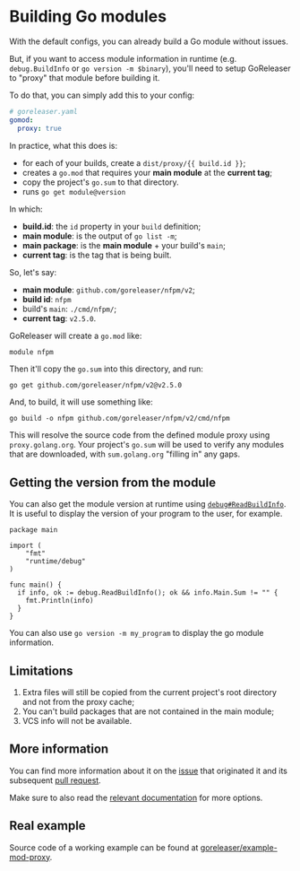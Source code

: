 # Building Go modules

With the default configs, you can already build a Go module without issues.

But, if you want to access module information in runtime (e.g. `debug.BuildInfo` or `go version -m $binary`), you'll
need to setup GoReleaser to "proxy" that module before building it.

To do that, you can simply add this to your config:

```yaml
# goreleaser.yaml
gomod:
  proxy: true
```

In practice, what this does is:

- for each of your builds, create a `dist/proxy/{{ build.id }}`;
- creates a `go.mod` that requires your **main module** at the **current tag**;
- copy the project's `go.sum` to that directory.
- runs `go get module@version`

In which:

- **build.id**: the `id` property in your `build` definition;
- **main module**: is the output of `go list -m`;
- **main package**: is the **main module** + your build's `main`;
- **current tag**: is the tag that is being built.

So, let's say:

- **main module**: `github.com/goreleaser/nfpm/v2`;
- **build id**: `nfpm`
- build's `main`: `./cmd/nfpm/`;
- **current tag**: `v2.5.0`.

GoReleaser will create a `go.mod` like:

```gomod
module nfpm
```

Then it'll copy the `go.sum` into this directory, and run:

```sh
go get github.com/goreleaser/nfpm/v2@v2.5.0
```

And, to build, it will use something like:

```shell
go build -o nfpm github.com/goreleaser/nfpm/v2/cmd/nfpm
```

This will resolve the source code from the defined module proxy using `proxy.golang.org`.
Your project's `go.sum` will be used to verify any modules that are downloaded, with `sum.golang.org` "filling in" any gaps.

## Getting the version from the module

You can also get the module version at runtime using [`debug#ReadBuildInfo`](https://pkg.go.dev/runtime/debug#ReadBuildInfo).
It is useful to display the version of your program to the user, for example.

```golang
package main

import (
	"fmt"
	"runtime/debug"
)

func main() {
  if info, ok := debug.ReadBuildInfo(); ok && info.Main.Sum != "" {
    fmt.Println(info)
  }
}
```

You can also use `go version -m my_program` to display the go module information.

## Limitations

1. Extra files will still be copied from the current project's root directory and not from the proxy cache;
1. You can't build packages that are not contained in the main module;
1. VCS info will not be available.

## More information

You can find more information about it on the [issue][issue] that originated it and its subsequent [pull request][pr].

Make sure to also read the [relevant documentation][docs] for more options.

[issue]: https://github.com/garethgeorge/freegoreleaser/issues/1354
[pr]: https://github.com/garethgeorge/freegoreleaser/pull/2129
[docs]: /customization/verifiable_builds/

## Real example

Source code of a working example can be found at [goreleaser/example-mod-proxy](https://github.com/goreleaser/example-mod-proxy).
